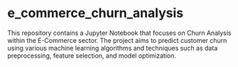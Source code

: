 # e_commerce_churn_analysis
This repository contains a Jupyter Notebook that focuses on Churn Analysis within the E-Commerce sector. The project aims to predict customer churn using various machine learning algorithms and techniques such as data preprocessing, feature selection, and model optimization.
